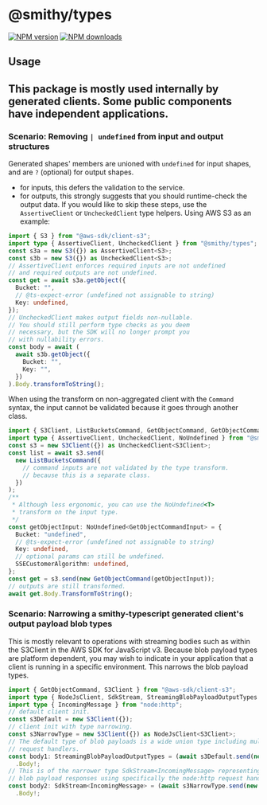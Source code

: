 # @smithy/types
[![NPM version](https://img.shields.io/npm/v/@smithy/types/latest.svg)](https://www.npmjs.com/package/@smithy/types)
[![NPM downloads](https://img.shields.io/npm/dm/@smithy/types.svg)](https://www.npmjs.com/package/@smithy/types)
## Usage
This package is mostly used internally by generated clients.
Some public components have independent applications.
---
### Scenario: Removing `| undefined` from input and output structures
Generated shapes' members are unioned with `undefined` for
input shapes, and are `?` (optional) for output shapes.
- for inputs, this defers the validation to the service.
- for outputs, this strongly suggests that you should runtime-check the output data.
If you would like to skip these steps, use the `AssertiveClient` or
`UncheckedClient` type helpers.
Using AWS S3 as an example:
```ts
import { S3 } from "@aws-sdk/client-s3";
import type { AssertiveClient, UncheckedClient } from "@smithy/types";
const s3a = new S3({}) as AssertiveClient<S3>;
const s3b = new S3({}) as UncheckedClient<S3>;
// AssertiveClient enforces required inputs are not undefined
// and required outputs are not undefined.
const get = await s3a.getObject({
  Bucket: "",
  // @ts-expect-error (undefined not assignable to string)
  Key: undefined,
});
// UncheckedClient makes output fields non-nullable.
// You should still perform type checks as you deem
// necessary, but the SDK will no longer prompt you
// with nullability errors.
const body = await (
  await s3b.getObject({
    Bucket: "",
    Key: "",
  })
).Body.transformToString();
```
When using the transform on non-aggregated client with the `Command` syntax,
the input cannot be validated because it goes through another class.
```ts
import { S3Client, ListBucketsCommand, GetObjectCommand, GetObjectCommandInput } from "@aws-sdk/client-s3";
import type { AssertiveClient, UncheckedClient, NoUndefined } from "@smithy/types";
const s3 = new S3Client({}) as UncheckedClient<S3Client>;
const list = await s3.send(
  new ListBucketsCommand({
    // command inputs are not validated by the type transform.
    // because this is a separate class.
  })
);
/**
 * Although less ergonomic, you can use the NoUndefined<T>
 * transform on the input type.
 */
const getObjectInput: NoUndefined<GetObjectCommandInput> = {
  Bucket: "undefined",
  // @ts-expect-error (undefined not assignable to string)
  Key: undefined,
  // optional params can still be undefined.
  SSECustomerAlgorithm: undefined,
};
const get = s3.send(new GetObjectCommand(getObjectInput));
// outputs are still transformed.
await get.Body.TransformToString();
```
### Scenario: Narrowing a smithy-typescript generated client's output payload blob types
This is mostly relevant to operations with streaming bodies such as within
the S3Client in the AWS SDK for JavaScript v3.
Because blob payload types are platform dependent, you may wish to indicate in your application that a client is running in a specific
environment. This narrows the blob payload types.
```typescript
import { GetObjectCommand, S3Client } from "@aws-sdk/client-s3";
import type { NodeJsClient, SdkStream, StreamingBlobPayloadOutputTypes } from "@smithy/types";
import type { IncomingMessage } from "node:http";
// default client init.
const s3Default = new S3Client({});
// client init with type narrowing.
const s3NarrowType = new S3Client({}) as NodeJsClient<S3Client>;
// The default type of blob payloads is a wide union type including multiple possible
// request handlers.
const body1: StreamingBlobPayloadOutputTypes = (await s3Default.send(new GetObjectCommand({ Key: "", Bucket: "" })))
  .Body!;
// This is of the narrower type SdkStream<IncomingMessage> representing
// blob payload responses using specifically the node:http request handler.
const body2: SdkStream<IncomingMessage> = (await s3NarrowType.send(new GetObjectCommand({ Key: "", Bucket: "" })))
  .Body!;
```
